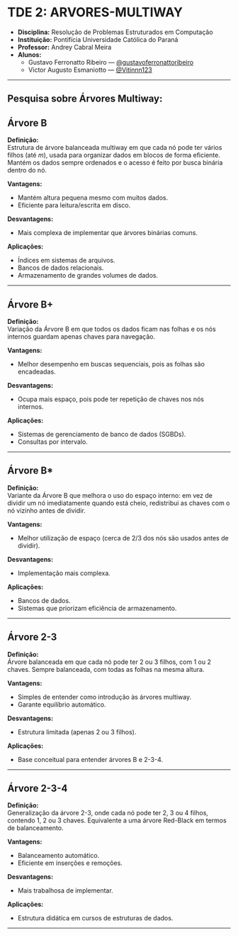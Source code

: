 # TDE 2: ARVORES-MULTIWAY 
- **Disciplina:** Resolução de Problemas Estruturados em Computação
- **Instituição:** Pontifícia Universidade Católica do Paraná    
- **Professor:** Andrey Cabral Meira
- **Alunos:**  
  - Gustavo Ferronatto Ribeiro — [@gustavoferronattoribeiro](https://github.com/gustavoferronattoribeiro)   
  - Victor Augusto Esmaniotto — [@Vitinnn123](https://github.com/Vitinnn123) 
---
## Pesquisa sobre Árvores Multiway:

## Árvore B
**Definição:**  
Estrutura de árvore balanceada multiway em que cada nó pode ter vários filhos (até *m*), usada para organizar dados em blocos de forma eficiente. Mantém os dados sempre ordenados e o acesso é feito por busca binária dentro do nó.  

**Vantagens:**  
- Mantém altura pequena mesmo com muitos dados.  
- Eficiente para leitura/escrita em disco.  

**Desvantagens:**  
- Mais complexa de implementar que árvores binárias comuns.  

**Aplicações:**  
- Índices em sistemas de arquivos.  
- Bancos de dados relacionais.  
- Armazenamento de grandes volumes de dados.  

---

## Árvore B+
**Definição:**  
Variação da Árvore B em que todos os dados ficam nas folhas e os nós internos guardam apenas chaves para navegação.  

**Vantagens:**  
- Melhor desempenho em buscas sequenciais, pois as folhas são encadeadas.  

**Desvantagens:**  
- Ocupa mais espaço, pois pode ter repetição de chaves nos nós internos.  

**Aplicações:**  
- Sistemas de gerenciamento de banco de dados (SGBDs).  
- Consultas por intervalo.  

---

## Árvore B*
**Definição:**  
Variante da Árvore B que melhora o uso do espaço interno: em vez de dividir um nó imediatamente quando está cheio, redistribui as chaves com o nó vizinho antes de dividir.  

**Vantagens:**  
- Melhor utilização de espaço (cerca de 2/3 dos nós são usados antes de dividir).  

**Desvantagens:**  
- Implementação mais complexa.  

**Aplicações:**  
- Bancos de dados.  
- Sistemas que priorizam eficiência de armazenamento.  

---

## Árvore 2-3
**Definição:**  
Árvore balanceada em que cada nó pode ter 2 ou 3 filhos, com 1 ou 2 chaves. Sempre balanceada, com todas as folhas na mesma altura.  

**Vantagens:**  
- Simples de entender como introdução às árvores multiway.  
- Garante equilíbrio automático.  

**Desvantagens:**  
- Estrutura limitada (apenas 2 ou 3 filhos).  

**Aplicações:**  
- Base conceitual para entender árvores B e 2-3-4.  

---

## Árvore 2-3-4
**Definição:**  
Generalização da árvore 2-3, onde cada nó pode ter 2, 3 ou 4 filhos, contendo 1, 2 ou 3 chaves. Equivalente a uma árvore Red-Black em termos de balanceamento.  

**Vantagens:**  
- Balanceamento automático.  
- Eficiente em inserções e remoções.  

**Desvantagens:**  
- Mais trabalhosa de implementar.  

**Aplicações:**  
- Estrutura didática em cursos de estruturas de dados.  

---

